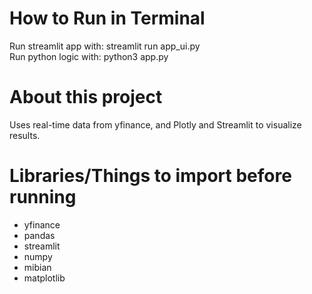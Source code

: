 # How to Run in Terminal
Run streamlit app with: streamlit run app_ui.py <br>
Run python logic with: python3 app.py

# About this project
Uses real-time data from yfinance, and Plotly and Streamlit to visualize results. 

# Libraries/Things to import before running
- yfinance
- pandas
- streamlit
- numpy
- mibian
- matplotlib